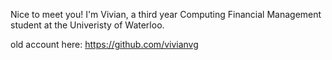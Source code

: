 Nice to meet you! I'm Vivian, a third year Computing Financial Management student at the Univeristy of Waterloo.

old account here: https://github.com/vivianvg
